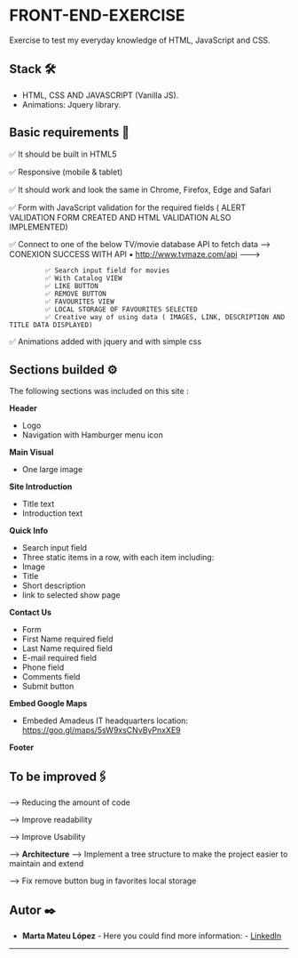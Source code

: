 # FRONT-END-EXERCISE


 Exercise to test my everyday knowledge of HTML, JavaScript and CSS.
 
 ## Stack 🛠️

 * HTML, CSS AND JAVASCRIPT (Vanilla JS). 
 * Animations: Jquery library.
 
 
 ## Basic requirements 🔧
 

✅ It should be built in HTML5

✅ Responsive (mobile & tablet)

✅ It should work and look the same in Chrome, Firefox, Edge and Safari

✅ Form with JavaScript validation for the required fields ( ALERT VALIDATION FORM CREATED AND HTML VALIDATION ALSO IMPLEMENTED)

✅ Connect to one of the below TV/movie database API to fetch data --> CONEXION SUCCESS WITH API ▪ http://www.tvmaze.com/api ---> 
                                                            
             ✅ Search input field for movies
             ✅ With Catalog VIEW
             ✅ LIKE BUTTON
             ✅ REMOVE BUTTON
             ✅ FAVOURITES VIEW
             ✅ LOCAL STORAGE OF FAVOURITES SELECTED
             ✅ Creative way of using data ( IMAGES, LINK, DESCRIPTION AND TITLE DATA DISPLAYED)
                                                            
✅ Animations added with jquery and with simple css

                                                            
                                                         

## Sections builded ⚙️

The following sections was included on this site :

**Header**
* Logo
* Navigation with Hamburger menu icon

**Main Visual**
* One large image

**Site Introduction**
 * Title text
 * Introduction text
 
**Quick Info**

* Search input field
* Three static items in a row, with each item including:
* Image
* Title
* Short description
* link to selected show page

**Contact Us**
* Form
* First Name required field
* Last Name required field
* E-mail required field
* Phone field
* Comments field
* Submit button

**Embed Google Maps**
* Embeded Amadeus IT headquarters location: https://goo.gl/maps/5sW9xsCNvByPnxXE9

**Footer**


## To be improved🖇️

--> Reducing the amount of code

--> Improve readability

--> Improve Usability

--> **Architecture** --> Implement a tree structure to make the project easier to maintain and extend

--> Fix remove button bug in favorites local storage 

## Autor ✒️

* **Marta Mateu López** - Here you could find more information: - [LinkedIn](https://www.linkedin.com/in/marta-mateu/)

---

 
 
